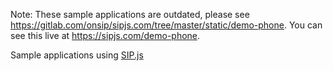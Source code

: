 Note: These sample applications are outdated, please see https://gitlab.com/onsip/sipjs.com/tree/master/static/demo-phone. You can see this live at https://sipjs.com/demo-phone.

Sample applications using [SIP.js](sipjs.com)
